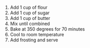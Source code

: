 1. Add 1 cup of flour
2. Add 1 cup of sugar
3. Add 1 cup of butter
4. Mix until combined
5. Bake at 350 degrees for 70 minutes
6. Cool to room temperature
7. Add frosting and serve
